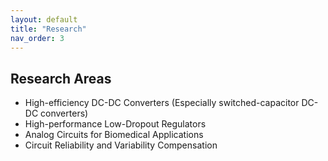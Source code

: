 ```yaml
---
layout: default
title: "Research"
nav_order: 3
---
```


## Research Areas

- High-efficiency DC-DC Converters (Especially switched-capacitor DC-DC converters)
- High-performance Low-Dropout Regulators
- Analog Circuits for Biomedical Applications
- Circuit Reliability and Variability Compensation

